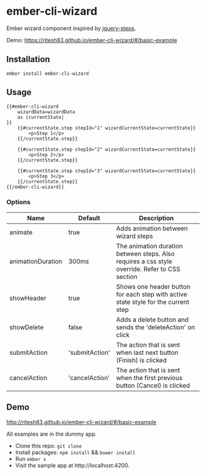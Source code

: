 # ember-cli-wizard

Ember wizard component inspired by [jquery-steps](http://www.jquery-steps.com/examples).

Demo: https://ritesh83.github.io/ember-cli-wizard/#/basic-example

## Installation

    ember install ember-cli-wizard

## Usage

````Handlebars
{{#ember-cli-wizard
    wizardData=wizardData        
    as |currentState|
}}
    {{#currentState.step stepId="1" wizardCurrentState=currentState}}
        <p>Step 1</p>
    {{/currentState.step}}

    {{#currentState.step stepId="2" wizardCurrentState=currentState}}
        <p>Step 2</p>
    {{/currentState.step}}

    {{#currentState.step stepId="3" wizardCurrentState=currentState}}
        <p>Step 3</p>
    {{/currentState.step}}
{{/ember-cli-wizard}}
````
### Options

| Name              | Default           | Description                        |
|-------------------|-------------------|------------------------------------|
| animate           | true              | Adds animation between wizard steps|
| animationDuration | 300ms             | The animation duration between steps. Also requires a css style override. Refer to CSS section|
| showHeader        | true              | Shows one header button for each step with active state style for the current step|
| showDelete        | false             | Adds a delete button and sends the 'deleteAction' on click|
| submitAction      | 'submitAction'    | The action that is sent when last next button (Finish) is clicked|
| cancelAction      | 'cancelAction'    | The action that is sent when the first previous button (Cancel) is clicked|

## Demo

http://ritesh83.github.io/ember-cli-wizard/#/basic-example

All examples are in the dummy app.

* Clone this repo: `git clone`
* Install packages: `npm install` && `bower install`
* Run `ember s`
* Visit the sample app at http://localhost:4200.
